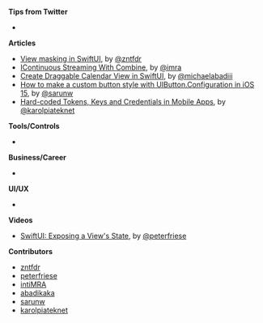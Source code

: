 **Tips from Twitter**

*

**Articles**

* [View masking in SwiftUI](https://www.fivestars.blog/articles/swiftui-masking/), by [@zntfdr](https://twitter.com/zntfdr)
* [IContinuous Streaming With Combine](https://www.linkedin.com/pulse/continuous-streaming-combine-inti-albuquerque/), by [@imra](https://twitter.com/imra17848920)
* [Create Draggable Calendar View in SwiftUI](https://michaelabadi.com/articles/create-calendar-view-swiftui/), by [@michaelabadiii](https://twitter.com/michaelabadiii)
* [How to make a custom button style with UIButton.Configuration in iOS 15](https://sarunw.com/posts/how-to-mark-custom-button-style-with-uibuttonconfiguration/), by [@sarunw](https://twitter.com/sarunw)
* [Hard-coded Tokens, Keys and Credentials in Mobile Apps](https://www.netguru.com/blog/hardcoded-keys-storage-mobile-app), by [@karolpiateknet](https://twitter.com/karolpiateknet)

**Tools/Controls**

* 

**Business/Career**

* 

**UI/UX**

* 

**Videos**
* [SwiftUI: Exposing a View's State](https://youtu.be/eYrirXFLuZ8), by [@peterfriese](https://twitter.com/peterfriese)

**Contributors**

* [zntfdr](https://github.com/zntfdr)
* [peterfriese](https://github.com/peterfriese)
* [intiMRA](https://github.com/intiMRA)
* [abadikaka](https://github.com/abadikaka)
* [sarunw](https://github.com/sarunw)
* [karolpiateknet](https://github.com/karolpiateknet)
